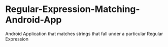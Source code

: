 # Regular-Expression-Matching-Android-App
Android Application that matches strings that fall under a particular Regular Expression
